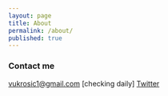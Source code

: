 ```yaml
---
layout: page
title: About
permalink: /about/
published: true
---
```

### Contact me
[vukrosic1@gmail.com](mailto:vukrosic1@gmail.com) \[checking daily\]
[Twitter](https://twitter.com/VukRosic99)
